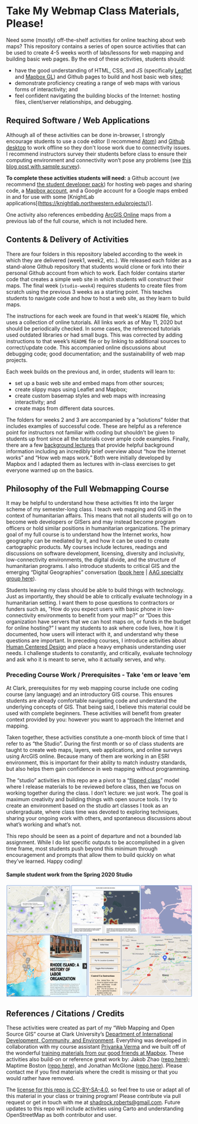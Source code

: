 # Take My Webmap Class Materials, Please!
Need some (mostly) off-the-shelf activities for online teaching about web maps? This repository contains a series of open source activities that can be used to create 4-5 weeks worth of labs/lessons for web mapping and building basic web pages. By the end of these activities, students should:
- have the good understanding of HTML, CSS, and JS (specifically [Leaflet](https://leafletjs.com/) and [Mapbox GL](https://docs.mapbox.com/help/glossary/mapbox-gl/)) and Github pages to build and host basic web sites;
- demonstrate proficiency creating a range of web maps with various forms of interactivity; and
- feel confident navigating the building blocks of the Internet: hosting files, client/server relationships, and debugging.

## Required Software / Web Applications
Although all of these activities can be done in-browser, I strongly encourage students to use a code editor (I recommend [Atom](https://atom.io)) and [Github desktop](https://desktop.github.com) to work offline so they don't loose work due to connectivity issues. I recommend instructors survey their students before class to ensure their computing environment and connectivity won’t pose any problems (see [this blog post with sample survey](https://medium.com/@Shadrock/teaching-in-the-time-of-corona-part-i-7bb97ce6c715)).

**To complete these activities students will need:**
a Github account (we recommend [the student developer pack](https://education.github.com/pack)) for hosting web pages and sharing code,
a [Mapbox account](https://www.mapbox.com), and
a Google account for a Google maps embed in and for use with some [KnightLab applications[(https://knightlab.northwestern.edu/projects/)].

 One activity also references embedding [ArcGIS Online](https://www.arcgis.com/index.html) maps from a previous lab of the full course, which is not included here.

## Contents & Delivery of Activities
There are four folders in this repository labeled according to the week in which they are delivered (week1, week2, etc.). We released each folder as a stand-alone Github repository that students would clone or fork into their personal Github account from which to work. Each folder contains starter code that creates a simple web site in which students will construct their maps. The final week (`studio-week4`) requires students to create files from scratch using the previous 3 weeks as a starting point. This teaches students to navigate code and how to host a web site, as they learn to build maps.

The instructions for each week are found in that week's `README` file, which uses a collection of online tutorials. All links work as of May 11, 2020 but should be periodically checked. In some cases, the referenced tutorials used outdated libraries or had small bugs. This was corrected by adding instructions to that week’s `README` file or by linking to additional sources to correct/update code. This accompanied online discussions about debugging code; good documentation; and the sustainability of web map projects.

Each week builds on the previous and, in order, students will learn to:
- set up a basic web site and embed maps from other sources;
- create slippy maps using Leaflet and Mapbox;
- create custom basemap styles and web maps with increasing interactivity; and
- create maps from different data sources.

The folders for weeks 2 and 3 are accompanied by a “solutions” folder that includes examples of successful code. These are helpful as a reference point for instructors not familiar with coding but shouldn’t be given to students up front since all the tutorials cover ample code examples. Finally, there are a few [background lectures](background-lectures/) that provide helpful background information including an incredibly brief overview about “how the Internet works” and “How web maps work.” Both were initially developed by Mapbox and I adapted them as lectures with in-class exercises to get everyone warmed up on the basics.

## Philosophy of the Full Webmapping Course
It may be helpful to understand how these activities fit into the larger scheme of my semester-long class. I teach web mapping and GIS in the context of humanitarian affairs. This means that not all students will go on to become web developers or GISers and may instead become program officers or hold similar positions in humanitarian organizations. The primary goal of my full course is to understand how the Internet works, how geography can be mediated by it, and how it can be used to create cartographic products. My courses include lectures, readings and discussions on software development, licensing, diversity and inclusivity, low-connectivity environments, the digital divide, and the structure of humanitarian programs. I also introduce students to critical GIS and the emerging “Digital Geographies” conversation ([book here](https://uk.sagepub.com/en-gb/eur/digital-geographies/book258271) | [AAG specialty group here](https://twitter.com/digitalgeogsg)).

Students leaving my class should be able to build things with technology. Just as importantly, they should be able to critically evaluate technology in a humanitarian setting. I want them to pose questions to contractors or funders such as, "How do you expect users with basic phone in low-connectivity environments to benefit from your map?" or “Does this organization have servers that we can host maps on, or funds in the budget for online hosting?” I want my students to ask where code lives, how it is documented, how users will interact with it, and understand why these questions are important. In preceding courses, I introduce activities about [Human Centered Design](https://www.designkit.org/human-centered-design) and place a heavy emphasis understanding user needs. I challenge students to constantly, and critically, evaluate technology and ask who it is meant to serve, who it actually serves, and why.

### Preceding Course Work / Prerequisites - Take 'em or leave 'em
At Clark, prerequisites for my web mapping course include one coding course (any language) and an introductory GIS course. This ensures students are already comfortable navigating code and understand the underlying concepts of GIS. That being said, I believe this material could be used with complete beginners. These activities will benefit from greater context provided by you: however you want to approach the Internet and mapping.

Taken together, these activities constitute a one-month block of time that I refer to as “the Studio”. During the first month or so of class students are taught to create web maps, layers, web applications, and online surveys using ArcGIS online. Because many of them are working in an ESRI environment, this is important for their ability to match industry standards, but also helps them gain confidence in web mapping without programming.

The “studio” activities in this repo are a pivot to a “[flipped class](https://facultyinnovate.utexas.edu/flipped-classroom)” model where I release materials to be reviewed before class, then we focus on working together during the class. I don’t lecture: we just work. The goal is maximum creativity and building things with open source tools. I try to create an environment based on the studio art classes I took as an undergraduate, where class time was devoted to exploring techniques, sharing your ongoing work with others, and spontaneous discussions about what’s working and what’s not.

This repo should be seen as a point of departure and not a bounded lab assignment. While I do list specific outputs to be accomplished in a given time frame, most students push beyond this minimum through encouragement and prompts that allow them to build quickly on what they’ve learned. Happy coding!

#### Sample student work from the Spring 2020 Studio
![Screenshots of student work](images/IDCE_30262_studio_thumbnails.png)

## References / Citations / Credits
These activities were created as part of my “Web Mapping and Open Source GIS” course at Clark University’s [Department of International Development, Community, and Environment](https://www.clarku.edu/schools/idce/). Everything was developed in collaboration with my course assistant [Priyanka Verma](https://github.com/verma-priyanka/) and we built off of the wonderful [training materials from our good friends at Mapbox](https://github.com/mapbox/web-mapping-curriculum). These activities also build-on or reference great work by: Jakob Zhao ([repo here](https://github.com/jakobzhao/geog371)); Maptime Boston ([repo here](https://github.com/maptimeBoston/leaflet-intro)), and Jonathan McGlone ([repo here](http://jmcglone.com/guides/github-pages/)). Please contact me if you find materials where the credit is missing or that you would rather have removed.

The [license for this repo is CC-BY-SA-4.0](https://github.com/Shadrock/webmap-course/blob/master/LICENSE.md), so feel free to use or adapt all of this material in your class or training program! Please contribute via pull request or get in touch with me at shadrock.roberts@gmail.com. Future updates to this repo will include activities using Carto and understanding OpenStreetMap as both contributor and user.
